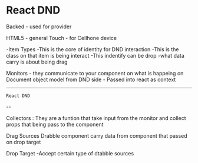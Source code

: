 # React DND

Backed - used for provider

HTML5 - general
Touch - for Cellhone device

-Item Types
        -This is the core of identity for DND interaction
        -This is the class on that item is being interact
        -This indentify can be drop
        -what data carry is about being drag

Monitors
    - they communicate to your component on what is happeing on Document object model from DND side
    - Passed into react as context
    
-----
    React DND
--


Collectors : 
    They are a funtion that take input from the monitor and collect props that being pass to the component

Drag Sources
    Drabble component
    carry data from component that passed on drop target

Drop Target
    -Accept certain type of dtabble sources